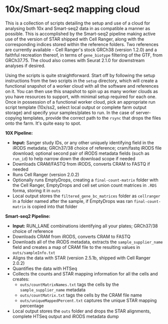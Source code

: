 # 10x/Smart-seq2 mapping cloud

This is a collection of scripts detailing the setup and use of a cloud for analysing both 10x and Smart-seq2 data in as compatible a manner as possible. This is accomplished by the Smart-seq2 pipeline making active use of the version of STAR shipped with Cell Ranger, along with the corresponding indices stored within the reference folders. Two references are currently available - Cell Ranger's stock GRCh38 (version 1.2.0) and a faithful recreation thereof, in terms of `gene_biotype` filtering of the GTF, from GRCh37.75. The cloud also comes with Seurat 2.1.0 for downstream analyses if desired.

Using the scripts is quite straightforward. Start off by following the setup instructions from the two scripts in the `setup` directory, which will create a functional snapshot of a worker cloud with all the software and references on it. You can then use this snapshot to spin up as many worker clouds as you have resources to support, with minimal setup required for each one. Once in possession of a functional worker cloud, pick an appropriate run script template (10x/ss2, select local output or complete farm output storage) and specify your samples/plates to run. In the case of server-copying templates, provide the correct path to the `rsync` that drops the files onto the farm. It's quite easy to spot.

**10X Pipeline:**
*	**Input:** Sanger study IDs, or any other uniquely identifying field in the iRODS metadata; GRCh37/38 choice of reference; cram/fastq iRODS file download; optional second pair of iRODS metadata fields (such as `run_id`) to help narrow down the download scope if needed
*	Downloads CRAM/FASTQ from iRODS, converts CRAM to FASTQ if needed
*	Runs Cell Ranger (version 2.0.2)
*	Optionally runs EmptyDrops, creating a `final-count-matrix` folder with the Cell Ranger, EmptyDrops and cell set union count matrices in `.RDS` forma, storing it in `outs`
*	Local output stores the `filtered_gene_bc_matrices` folder as `cellranger` in a folder named after the sample, if EmptyDrops was ran `final-count-matrix` is copied into that folder

**Smart-seq2 Pipeline:**
*	**Input:** RUN_LANE combinations identifying all your plates; GRCh37/38 choice of reference
*	Downloads CRAM from iRODS, converts CRAM to FASTQ
*	Downloads all of the iRODS metadata, extracts the `sample_supplier_name` field and creates a map of CRAM file to the resulting values in `outs/sampleInfo.txt`
*	Aligns the data with STAR (version 2.5.1b, shipped with Cell Ranger 2.0.2)
*	Quantifies the data with HTSeq
*	Collects the counts and STAR mapping information for all the cells and creates:
	-	`outs/countMatrixNames.txt` tags the cells by the `sample_supplier_name` metadata
	-	`outs/countMatrix.txt` tags the cells by the CRAM file name
	-	`outs/uniqueMappedPercent.txt` captures the unique STAR mapping percentage
*	Local output stores the `outs` folder and drops the STAR alignments, complete HTSeq output and iRODS metadata dump
